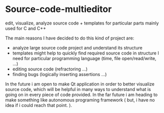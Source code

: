 # Source-code-multieditor
edit, visualize, analyze source code + templates for particular parts mainly used for C and C++

The main reasons I have decided to do this kind of project are:

*  analyze large source code project and understand its structure
*  templates might help to quickly find required source code in structure I need for particular programming language (time, file open/read/write, ...)
*  editing source code (refractoring ...)
*  finding bugs (logically inserting assertions ...)
         
          
         
In the future i am open to make Qt application in order to better visualize source code, which will be helpful in many ways to understand what is going on in every piece of code provided.
In the far future i am heading to make something like autonomous programing framework ( but, i have no idea if i could reach that point. ).
